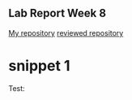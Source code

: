 ## Lab Report Week 8
[My repository](https://github.com/junlinchen12138/markdown-parse)
[reviewed repository](https://github.com/5ean-github/markdown-parse)

# snippet 1
Test:

